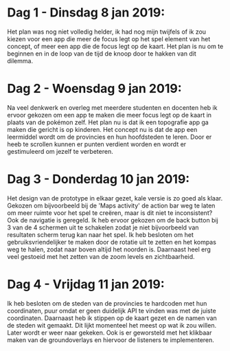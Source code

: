 # Dag 1 - Dinsdag 8 jan 2019:
Het plan was nog niet volledig helder, ik had nog mijn twijfels of ik zou kiezen voor een app die meer de focus legt op het spel element
van het concept, of meer een app die de focus legt op de kaart. Het plan is nu om te beginnen en in de loop van de tijd de knoop door te
hakken van dit dilemma. 

# Dag 2 - Woensdag 9 jan 2019:
Na veel denkwerk en overleg met meerdere studenten en docenten heb ik ervoor gekozen om een app te maken die meer focus legt op de kaart
in plaats van de pokémon zelf. Het plan nu is dat ik een topografie app ga maken die gericht is op kinderen. Het concept nu is dat de app
een leermiddel wordt om de provincies en hun hoofdsteden te leren. Door er heeb te scrollen kunnen er punten verdient worden en wordt er 
gestimuleerd om jezelf te verbeteren.

# Dag 3 - Donderdag 10 jan 2019:
Het design van de prototype in elkaar gezet, kale versie is zo goed als klaar. Gekozen om bijvoorbeeld bij de 'Maps activity' de action bar
weg te laten om meer ruimte voor het spel te creëren, maar is dit niet te inconsistent? Ook de navigatie is geregeld. Ik heb ervoor gekozen
om de back button bij 3 van de 4 schermen uit te schakelen zodat je niet bijvoorbeeld van resultaten scherm terug kan naar het spel. Ik heb
besloten om het gebruiksvriendelijker te maken door de rotatie uit te zetten en het kompas weg te halen, zodat naar boven altijd het
noorden is. Daarnaast heel erg veel gestoeid met het zetten van de zoom levels en zichtbaarheid.

# Dag 4 - Vrijdag 11 jan 2019:
Ik heb besloten om de steden van de provincies te hardcoden met hun coordinaten, puur omdat er geen duidelijk API te vinden was met de 
juiste coordinaten. Daarnaast heb ik stippen op de kaart gezet en de namen van de steden wit gemaakt. Dit lijkt momenteel het meest op wat
ik zou willen. Later wordt er weer naar gekeken. Ook is er geworsteld met het klikbaar maken van de groundoverlays en hiervoor de listeners te implementeren. 
